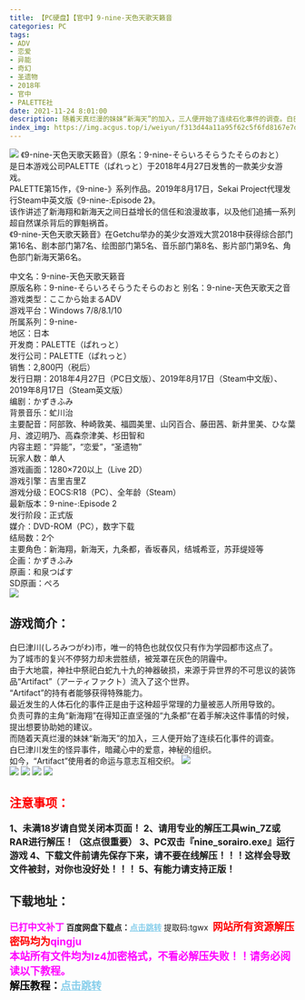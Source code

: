 ```yaml
---
title: 【PC硬盘】【官中】9-nine-天色天歌天籁音
categories: PC
tags:
- ADV
- 恋爱
- 异能
- 奇幻
- 圣遗物
- 2018年
- 官中
- PALETTE社
date: 2021-11-24 8:01:00
description: 随着天真烂漫的妹妹“新海天”的加入，三人便开始了连续石化事件的调查。白巳津川发生的怪异事件，暗藏心中的爱意，神秘的组织。   
index_img: https://img.acgus.top/i/weiyun/f313d44a11a95f62c5f6fd8167e7d6b07f615aaea011dc6fc5469292232c1ab82336cd4dc48fee10c0385ba8382047a1.webp
---
```

![](https://img.acgus.top/i/weiyun/f313d44a11a95f62c5f6fd8167e7d6b07f615aaea011dc6fc5469292232c1ab82336cd4dc48fee10c0385ba8382047a1.webp)
《9-nine-天色天歌天籁音》（原名：9-nine-そらいろそらうたそらのおと）     
是日本游戏公司PALETTE（ぱれっと）于2018年4月27日发售的一款美少女游戏。     
PALETTE第15作，《9-nine-》系列作品。2019年8月17日，Sekai Project代理发行Steam中英文版《9-nine-:Episode 2》。     
该作讲述了新海翔和新海天之间日益增长的信任和浪漫故事，以及他们追捕一系列超自然谋杀背后的罪魁祸首。     
《9-nine-天色天歌天籁音》在Getchu举办的美少女游戏大赏2018中获得综合部门第16名、剧本部门第7名、绘图部门第5名、音乐部门第8名、影片部门第9名、角色部门新海天第6名。
   
中文名：9-nine-天色天歌天籁音     
原版名称：9-nine-そらいろそらうたそらのおと
别名：9-nine-天色天歌天之音     
游戏类型：ここから始まるADV     
游戏平台：Windows 7/8/8.1/10     
所属系列：9-nine-     
地区：日本     
开发商：PALETTE（ぱれっと）     
发行公司：PALETTE（ぱれっと）     
销售：2,800円（税后）     
发行日期：2018年4月27日（PC日文版）、2019年8月17日（Steam中文版）、2019年8月17日（Steam英文版）     
编剧：かずきふみ     
背景音乐：虻川治     
主要配音：阿部敦、种崎敦美、福圆美里、山冈百合、藤田茜、新井里美、ひな葉月、渡辺明乃、高森奈津美、杉田智和     
内容主题：“异能”，“恋爱”，“圣遗物”     
玩家人数：单人     
游戏画面：1280×720以上（Live 2D）          
游戏引擎：吉里吉里Z     
游戏分级：EOCS:R18（PC）、全年龄（Steam）     
最新版本：9-nine-:Episode 2     
发行阶段：正式版     
媒介：DVD-ROM（PC），数字下载     
结局数：2个     
主要角色：新海翔，新海天，九条都，香坂春风，结城希亚，苏菲缇娅等     
企画：かずきふみ     
原画：和泉つばす     
SD原画：ぺろ  
![](https://img.acgus.top/i/weiyun/bcbadbfdd9a083d2bb701569a36d499e56c28fcfbda419c02679f20f54820aa6799740b63ac62c824c253737ae2c4641.webp)

## 游戏简介：
白巳津川(しろみつがわ)市，唯一的特色也就仅仅只有作为学园都市这点了。     
为了城市的复兴不停努力却未尝胜绩，被笼罩在灰色的阴霾中。     
由于大地震，神社中祭祀白蛇九十九的神器破损，来源于异世界的不可思议的装饰品“Artifact”（アーティファクト）流入了这个世界。     
“Artifact”的持有者能够获得特殊能力。     
最近发生的人体石化的事件正是由于这种超乎常理的力量被恶人所用导致的。     
负责可靠的主角“新海翔”在得知正直坚强的“九条都”在着手解决这件事情的时候，提出想要协助她的建议。     
而随着天真烂漫的妹妹“新海天”的加入，三人便开始了连续石化事件的调查。     
白巳津川发生的怪异事件，暗藏心中的爱意，神秘的组织。     
如今，“Artifact”使用者的命运与意志互相交织。 
![](https://img.acgus.top/i/weiyun/8edec584c82655f50aa7cc3519c233423758968a4fa84855320d19bfb974fb15146c22e4b4ba4302a44951aa8a812462.webp)    
![](https://img.acgus.top/i/weiyun/9f6d9cf02017da7cb30e7bf590fc4774d2a4218a4d3326b7631b474d3437602314a355847aa7031e5627e1b684950528.webp)
![](https://img.acgus.top/i/weiyun/39a9c568276caa19a18c08315c31c9121a1ee06d714f07f5f6bbdd458674f16be8cb48450585a293c6f5f3ead2f870b3.webp)
![](https://img.acgus.top/i/weiyun/db33a0ddd6111b83570681ce0c205f72217405a0602d63ebfa6fe70ab36bf49777c94467fb0bc9f183b8c6ecc68b9f65.webp)
![](https://img.acgus.top/i/weiyun/2b91ba3991c767ac409830e2b9a4357f1eb2697c01965214f53aa2ed55a9ce500e7943240093cd8b3b9d15d08cbfbffc.webp)


## <font color=#FF0000 >注意事项：</font>
<font size=3><b>1、未满18岁请自觉关闭本页面！
2、请用专业的解压工具win_7Z或RAR进行解压！（这点很重要）
3、PC双击『nine_sorairo.exe』运行游戏
4、下载文件前请先保存下来，请不要在线解压！！！这样会导致文件被封，对你也没好处！！！
5、有能力请支持正版！</b></font>

## 下载地址：
<font color=#FF00FF size=3><b>已打中文补丁</b></font>
<b>百度网盘下载点：</b><a href="https://pan.baidu.com/s/1kmewx666LWdVCL3-Dxjb8w?pwd=tgwx" style="color: #87CEEB;"><b>点击跳转</b></a> 提取码:tgwx
<a style="padding: 0" href="https://post.qingju.org/AD/"><img style="max-width:100%" src="https://img.acgus.top/i/2024/07/478f689b8021d8d499ab43d21acf137a.gif" alt=""></a>
<b><font color=#FF0000 size=4>网站所有资源解压密码均为</b></font><b><font color=#FF00FF size=4>qingju</font><font color=#FF0000 ></font></b><br><b><font color=#FF00FF size=4>本站所有文件均为lz4加密格式，不看必解压失败！！请务必阅读以下教程。</b></font><br><b><font color=#000 size=4>解压教程：</b><a href="https://post.qingju.org/tutorial/000/" style="color: #87CEEB;"><b>点击跳转</b></a>